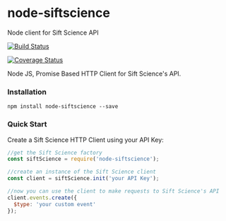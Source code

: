 # node-siftscience
Node client for Sift Science API

[![Build Status](https://travis-ci.org/officert/node-siftscience.svg?branch=master)](https://travis-ci.org/officert/node-siftscience)

[![Coverage Status](https://coveralls.io/repos/github/officert/node-siftscience/badge.svg?branch=master)](https://coveralls.io/github/officert/node-siftscience?branch=master)

Node JS, Promise Based HTTP Client for Sift Science's API.

### Installation

``` shell
npm install node-siftscience --save
```

### Quick Start

Create a Sift Science HTTP Client using your API Key:

``` js
//get the Sift Science factory
const siftScience = require('node-siftscience');

//create an instance of the Sift Science client
const client = siftScience.init('your API Key');

//now you can use the client to make requests to Sift Science's API
client.events.create({
  $type: 'your custom event'
});
```
